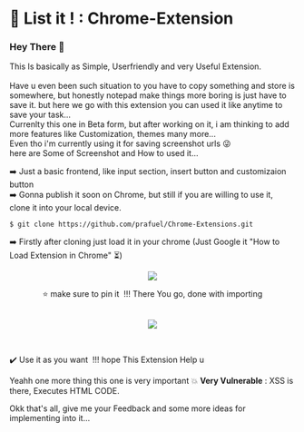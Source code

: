 # :memo: List it ! : Chrome-Extension

### Hey There 👋

This Is basically as Simple, Userfriendly and very Useful Extension. <br>
<br>
Have u even been such situation to you have to copy something and store is somewhere, but honestly notepad make things more boring is just have to save it. but here we go with this extension you can used it like anytime to save your task...<br>
Currenlty this one in Beta form, but after working on it, i am thinking to add more features like Customization, themes many more... <br>
Even tho i'm currently using it for saving screenshot urls :stuck_out_tongue_winking_eye: 
<br>
here are Some of Screenshot and How to used it...<br>


➡️ Just a basic frontend, like input section, insert button and customizaion button <br>
➡️ Gonna publish it soon on Chrome, but still if you are willing to use it, clone it into your local device. <br>

```$ git clone https://github.com/prafuel/Chrome-Extensions.git``` <br>

➡️ Firstly after cloning just load it in your chrome (Just Google it "How to Load Extension in Chrome" ⏳) <br>

<p align="center"> <img src="https://github.com/prafuel/Chrome-Extensions/blob/main/extension_ss/ss4.png"> </p>

<div align="center">⭐ make sure to pin it &nbsp;!!!
There You go, done with importing <br></div>
&nbsp;<br>

<p align="center"> <img src="https://github.com/prafuel/Chrome-Extensions/blob/main/extension_ss/ss1.png"> </p> <br>

:heavy_check_mark: Use it as you want &nbsp;!!! hope This Extension Help u <br>

Yeahh one more thing this one is very important 💥 **Very Vulnerable** : XSS is there, Executes HTML CODE. <br>

Okk that's all, give me your Feedback and some more ideas for implementing into it... <br>
